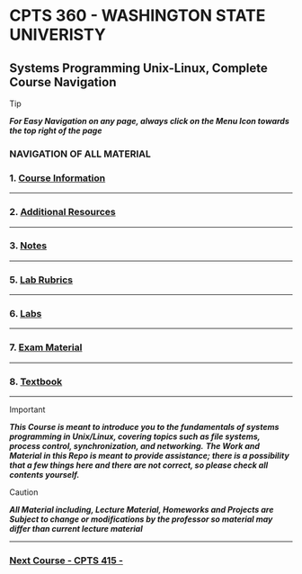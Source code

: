 # CPTS 360 - WASHINGTON STATE UNIVERISTY
## Systems Programming Unix-Linux, Complete Course Navigation

> [!TIP]
> ***For Easy Navigation on any page, always click on the Menu Icon towards the top right of the page***

### NAVIGATION OF ALL MATERIAL 

### 1. [Course Information](https://github.com/MarkShinozaki/CPTS360-SystemsProgrammingInUnix-Linux/tree/Course-Information)

---
### 2. [Additional Resources]()

---
### 3. [Notes]()

---
### 5. [Lab Rubrics]()

--- 
### 6. [Labs]()

---
### 7. [Exam Material]()

--- 
### 8. [Textbook]()

---

> [!IMPORTANT]
> ***This Course is meant to introduce you to the fundamentals of systems programming in Unix/Linux, covering topics such as file systems, process control, synchronization, and networking.***
> ***The Work and Material in this Repo is meant to provide assistance; there is a possibility that a few things here and there are not correct, so please check all contents yourself.***




> [!CAUTION]
> ***All Material including, Lecture Material, Homeworks and Projects are Subject to change or modifications by the professor so material may differ than current lecture material***

---

### [Next Course - CPTS 415 -   ]()
